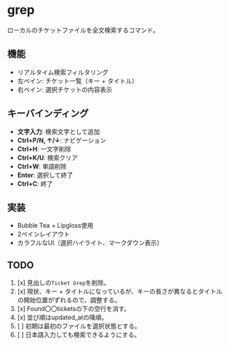 # grep

ローカルのチケットファイルを全文検索するコマンド。

## 機能

- リアルタイム検索フィルタリング
- 左ペイン: チケット一覧（キー + タイトル）
- 右ペイン: 選択チケットの内容表示

## キーバインディング

- **文字入力**: 検索文字として追加
- **Ctrl+P/N, ↑/↓**: ナビゲーション
- **Ctrl+H**: 一文字削除
- **Ctrl+K/U**: 検索クリア
- **Ctrl+W**: 単語削除
- **Enter**: 選択して終了
- **Ctrl+C**: 終了

## 実装

- Bubble Tea + Lipgloss使用
- 2ペインレイアウト
- カラフルなUI（選択ハイライト、マークダウン表示）

## TODO

1. [x] 見出しの`Ticket Grep`を削除。
2. [x] 現状、キー + タイトルになっているが、キーの長さが異なるとタイトルの開始位置がずれるので、調整する。
3. [x] Found〇〇ticketsの下の空行を消す。
4. [x] 並び順はupdated_atの降順。
5. [ ] 初期は最初のファイルを選択状態とする。
6. [ ] 日本語入力しても検索できるようにする。
